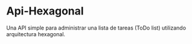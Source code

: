 # Api-Hexagonal
Una API simple para administrar una lista de tareas (ToDo list) utilizando arquitectura hexagonal.
